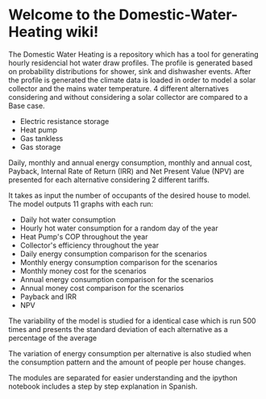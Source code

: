 # Welcome to the Domestic-Water-Heating wiki!

The Domestic Water Heating is a repository which has a tool for generating hourly residencial hot water draw profiles. The profile is generated based on probability distributions for shower, sink and dishwasher events.
After the profile is generated the climate data is loaded in order to model a solar collector and the mains water temperature.
4 different alternatives considering and without considering a solar collector are compared to a Base case.
* Electric resistance storage
* Heat pump
* Gas tankless
* Gas storage

Daily, monthly and annual energy consumption, monthly and annual cost, Payback, Internal Rate of Return (IRR) and Net Present Value (NPV) are presented for each alternative considering 2 different tariffs.

It takes as input the number of occupants of the desired house to model.
The model outputs 11 graphs with each run:
* Daily hot water consumption
* Hourly hot water consumption for a random day of the year
* Heat Pump's COP throughout the year
* Collector's efficiency throughout the year
* Daily energy consumption comparison for the scenarios 
* Monthly energy consumption comparison for the scenarios 
* Monthly money cost for the scenarios
* Annual energy consumption comparison for the scenarios 
* Annual money cost comparison for the scenarios 
* Payback and IRR
* NPV

The variability of the model is studied for a identical case which is run 500 times and presents the standard deviation of each alternative as a percentage of the average

The variation of energy consumption per alternative is also studied when the consumption pattern and the amount of people per house changes.

The modules are separated for easier understanding and the ipython notebook includes a step by step explanation in Spanish.
